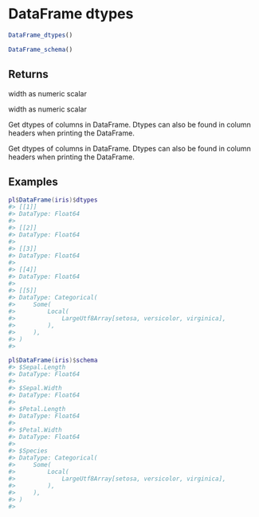 # DataFrame dtypes

```r
DataFrame_dtypes()

DataFrame_schema()
```

## Returns

width as numeric scalar

width as numeric scalar

Get dtypes of columns in DataFrame. Dtypes can also be found in column headers when printing the DataFrame.

Get dtypes of columns in DataFrame. Dtypes can also be found in column headers when printing the DataFrame.

## Examples

<pre class='r-example'><code><span class='r-in'><span><span class='va'>pl</span><span class='op'>$</span><span class='fu'>DataFrame</span><span class='op'>(</span><span class='va'>iris</span><span class='op'>)</span><span class='op'>$</span><span class='va'>dtypes</span></span></span>
<span class='r-out co'><span class='r-pr'>#&gt;</span> [[1]]</span>
<span class='r-out co'><span class='r-pr'>#&gt;</span> DataType: Float64</span>
<span class='r-out co'><span class='r-pr'>#&gt;</span> </span>
<span class='r-out co'><span class='r-pr'>#&gt;</span> [[2]]</span>
<span class='r-out co'><span class='r-pr'>#&gt;</span> DataType: Float64</span>
<span class='r-out co'><span class='r-pr'>#&gt;</span> </span>
<span class='r-out co'><span class='r-pr'>#&gt;</span> [[3]]</span>
<span class='r-out co'><span class='r-pr'>#&gt;</span> DataType: Float64</span>
<span class='r-out co'><span class='r-pr'>#&gt;</span> </span>
<span class='r-out co'><span class='r-pr'>#&gt;</span> [[4]]</span>
<span class='r-out co'><span class='r-pr'>#&gt;</span> DataType: Float64</span>
<span class='r-out co'><span class='r-pr'>#&gt;</span> </span>
<span class='r-out co'><span class='r-pr'>#&gt;</span> [[5]]</span>
<span class='r-out co'><span class='r-pr'>#&gt;</span> DataType: Categorical(</span>
<span class='r-out co'><span class='r-pr'>#&gt;</span>     Some(</span>
<span class='r-out co'><span class='r-pr'>#&gt;</span>         Local(</span>
<span class='r-out co'><span class='r-pr'>#&gt;</span>             LargeUtf8Array[setosa, versicolor, virginica],</span>
<span class='r-out co'><span class='r-pr'>#&gt;</span>         ),</span>
<span class='r-out co'><span class='r-pr'>#&gt;</span>     ),</span>
<span class='r-out co'><span class='r-pr'>#&gt;</span> )</span>
<span class='r-out co'><span class='r-pr'>#&gt;</span> </span>
<span class='r-in'><span></span></span>
<span class='r-in'><span><span class='va'>pl</span><span class='op'>$</span><span class='fu'>DataFrame</span><span class='op'>(</span><span class='va'>iris</span><span class='op'>)</span><span class='op'>$</span><span class='va'>schema</span></span></span>
<span class='r-out co'><span class='r-pr'>#&gt;</span> $Sepal.Length</span>
<span class='r-out co'><span class='r-pr'>#&gt;</span> DataType: Float64</span>
<span class='r-out co'><span class='r-pr'>#&gt;</span> </span>
<span class='r-out co'><span class='r-pr'>#&gt;</span> $Sepal.Width</span>
<span class='r-out co'><span class='r-pr'>#&gt;</span> DataType: Float64</span>
<span class='r-out co'><span class='r-pr'>#&gt;</span> </span>
<span class='r-out co'><span class='r-pr'>#&gt;</span> $Petal.Length</span>
<span class='r-out co'><span class='r-pr'>#&gt;</span> DataType: Float64</span>
<span class='r-out co'><span class='r-pr'>#&gt;</span> </span>
<span class='r-out co'><span class='r-pr'>#&gt;</span> $Petal.Width</span>
<span class='r-out co'><span class='r-pr'>#&gt;</span> DataType: Float64</span>
<span class='r-out co'><span class='r-pr'>#&gt;</span> </span>
<span class='r-out co'><span class='r-pr'>#&gt;</span> $Species</span>
<span class='r-out co'><span class='r-pr'>#&gt;</span> DataType: Categorical(</span>
<span class='r-out co'><span class='r-pr'>#&gt;</span>     Some(</span>
<span class='r-out co'><span class='r-pr'>#&gt;</span>         Local(</span>
<span class='r-out co'><span class='r-pr'>#&gt;</span>             LargeUtf8Array[setosa, versicolor, virginica],</span>
<span class='r-out co'><span class='r-pr'>#&gt;</span>         ),</span>
<span class='r-out co'><span class='r-pr'>#&gt;</span>     ),</span>
<span class='r-out co'><span class='r-pr'>#&gt;</span> )</span>
<span class='r-out co'><span class='r-pr'>#&gt;</span> </span>
 </code></pre>